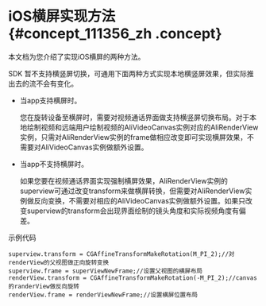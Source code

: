 # iOS横屏实现方法 {#concept_111356_zh .concept}

本文档为您介绍了实现iOS横屏的两种方法。

SDK 暂不支持横竖屏切换，可通用下面两种方式实现本地横竖屏效果，但实际推出去的流不会有变化。

-   当app支持横屏时。

    您在旋转设备至横屏时，需要对视频通话界面做支持横竖屏切换布局。对于本地绘制视频和远端用户绘制视频的AliVideoCanvas实例对应的AliRenderView实例，只需对AliRenderView实例的frame做相应改变即可实现横屏效果，不需要对AliVideoCanvas实例做额外设置。

-   当app不支持横屏时。

    如果您要在视频通话界面实现强制横屏效果，AliRenderView实例的superview可通过改变transform来做横屏转换，但需要对AliRenderView实例做反向变换，不需要对相应的AliVideoCanvas实例做额外设置。如果只改变superview的transform会出现界面绘制的镜头角度和实际视频角度有偏差。


示例代码

``` {#codeblock_miy_d57_4dx .language-objc}
superview.transform = CGAffineTransformMakeRotation(M_PI_2);//对renderView的父视图做正向旋转变换
superview.frame = superViewNewFrame;//设置父视图的横屏布局
renderView.transform = CGAffineTransformMakeRotation(-M_PI_2);//canvas的randerView做反向旋转
renderView.frame = renderViewNewFrame;//设置横屏位置布局      
```

